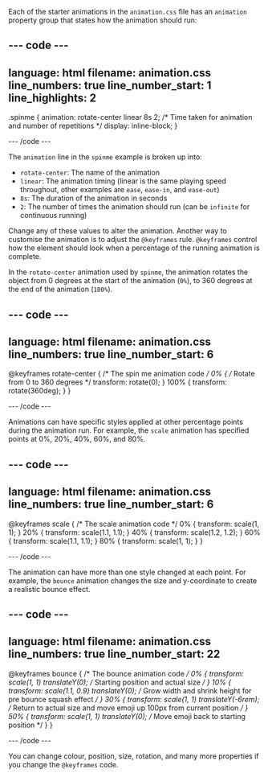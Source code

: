 Each of the starter animations in the `animation.css` file has an `animation` property group that states how the animation should run:

--- code ---
---
language: html
filename: animation.css
line_numbers: true
line_number_start: 1
line_highlights: 2
---
.spinme {
  animation: rotate-center linear 8s 2; /* Time taken for animation and number of repetitions */
  display: inline-block;
}
 
--- /code ---

The `animation` line in the `spinme` example is broken up into:
+ `rotate-center`: The name of the animation
+ `linear`: The animation timing (linear is the same playing speed throughout, other examples are `ease`, `ease-in`, and `ease-out`)
+ `8s`: The duration of the animation in seconds
+ `2`: The number of times the animation should run (can be `infinite` for continuous running) 

Change any of these values to alter the animation. Another way to customise the animation is to adjust the `@keyframes` rule.  `@keyframes` control how the element should look when a percentage of the running animation is complete.  

In the `rotate-center` animation used by `spinme`, the animation rotates the object from 0 degrees at the start of the animation (`0%`), to 360 degrees at the end of the animation (`100%`). 

--- code ---
---
language: html
filename: animation.css
line_numbers: true
line_number_start: 6
---
@keyframes rotate-center {
/* The spin me animation code */
  0% { /* Rotate from 0 to 360 degrees */
    transform: rotate(0);
  }
  100% {
    transform: rotate(360deg);
  }
}
 
--- /code ---

Animations can have specific styles applied at other percentage points during the animation run. For example, the `scale` animation has specified points at 0%, 20%, 40%, 60%, and 80%. 

--- code ---
---
language: html
filename: animation.css
line_numbers: true
line_number_start: 6
---

@keyframes scale {
  /* The scale animation code */
  0% {
    transform: scale(1, 1);
  }
  20% {
    transform: scale(1.1, 1.1);
  }
  40% {
    transform: scale(1.2, 1.2);
  }
  60% {
    transform: scale(1.1, 1.1);
  }
  80% {
    transform: scale(1, 1);
  }
}
 
--- /code ---

The animation can have more than one style changed at each point. For example, the `bounce` animation changes the size and y-coordinate to create a realistic bounce effect.

--- code ---
---
language: html
filename: animation.css
line_numbers: true
line_number_start: 22
---

@keyframes bounce {
  /* The bounce animation code */
  0% {
    transform: scale(1, 1) translateY(0); /* Starting position and actual size */
  }
  10% {
    transform: scale(1.1, 0.9) translateY(0); /* Grow width and shrink height for pre bounce squash effect */
  }
  30% {
    transform: scale(1, 1) translateY(-6rem); /* Return to actual size and move emoji up 100px from current position */
  }
  50% {
    transform: scale(1, 1) translateY(0); /* Move emoji back to starting position */
  }
}
 
--- /code ---

You can change colour, position, size, rotation, and many more properties if you change the `@keyframes` code.
